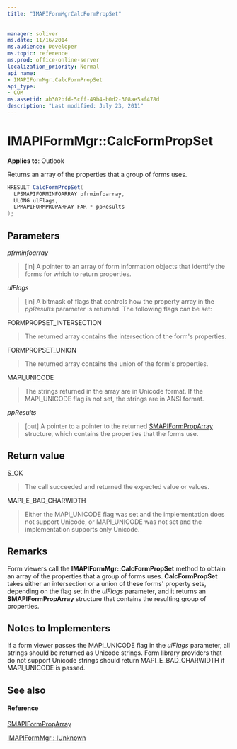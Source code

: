 ```yaml
---
title: "IMAPIFormMgrCalcFormPropSet"
 
 
manager: soliver
ms.date: 11/16/2014
ms.audience: Developer
ms.topic: reference
ms.prod: office-online-server
localization_priority: Normal
api_name:
- IMAPIFormMgr.CalcFormPropSet
api_type:
- COM
ms.assetid: ab302bfd-5cff-49b4-b0d2-308ae5af478d
description: "Last modified: July 23, 2011"
---
```


# IMAPIFormMgr::CalcFormPropSet

  
  
**Applies to**: Outlook 
  
Returns an array of the properties that a group of forms uses.
  
```cs
HRESULT CalcFormPropSet(
  LPSMAPIFORMINFOARRAY pfrminfoarray,
  ULONG ulFlags,
  LPMAPIFORMPROPARRAY FAR * ppResults
);
```

## Parameters

 _pfrminfoarray_
  
> [in] A pointer to an array of form information objects that identify the forms for which to return properties.
    
 _ulFlags_
  
> [in] A bitmask of flags that controls how the property array in the  _ppResults_ parameter is returned. The following flags can be set: 
    
FORMPROPSET_INTERSECTION 
  
> The returned array contains the intersection of the form's properties.
    
FORMPROPSET_UNION 
  
> The returned array contains the union of the form's properties.
    
MAPI_UNICODE 
  
> The strings returned in the array are in Unicode format. If the MAPI_UNICODE flag is not set, the strings are in ANSI format.
    
 _ppResults_
  
> [out] A pointer to a pointer to the returned [SMAPIFormPropArray](smapiformproparray.md) structure, which contains the properties that the forms use. 
    
## Return value

S_OK 
  
> The call succeeded and returned the expected value or values.
    
MAPI_E_BAD_CHARWIDTH 
  
> Either the MAPI_UNICODE flag was set and the implementation does not support Unicode, or MAPI_UNICODE was not set and the implementation supports only Unicode.
    
## Remarks

Form viewers call the **IMAPIFormMgr::CalcFormPropSet** method to obtain an array of the properties that a group of forms uses. **CalcFormPropSet** takes either an intersection or a union of these forms' property sets, depending on the flag set in the  _ulFlags_ parameter, and it returns an **SMAPIFormPropArray** structure that contains the resulting group of properties. 
  
## Notes to Implementers

If a form viewer passes the MAPI_UNICODE flag in the  _ulFlags_ parameter, all strings should be returned as Unicode strings. Form library providers that do not support Unicode strings should return MAPI_E_BAD_CHARWIDTH if MAPI_UNICODE is passed. 
  
## See also

#### Reference

[SMAPIFormPropArray](smapiformproparray.md)
  
[IMAPIFormMgr : IUnknown](imapiformmgriunknown.md)

